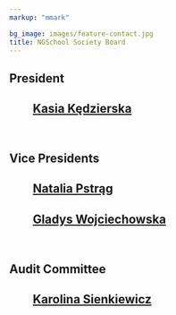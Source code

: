 ```yaml
---
markup: "mmark"

bg_image: images/feature-contact.jpg
title: NGSchool Society Board
---
```


<h2><b>President</b></h2>
<h2 style="margin-left: 2em;"><a href="/people/kasia-kedzierska/">Kasia Kędzierska</a></h2>

<br>
<h2><b>Vice Presidents</b></h2>
<h2 style="margin-left: 2em;"><a href="/people/natalia-pstrag/">Natalia Pstrąg</a></h2>
<h2 style="margin-left: 2em;"><a href="/people/gladys-langi/">Gladys Wojciechowska</a></h2>

<br>
<h2><b>Audit Committee</b></h2>
<h2 style="margin-left: 2em;"><a href="/people/karolina-sienkiewicz/">Karolina Sienkiewicz</a></h2>

